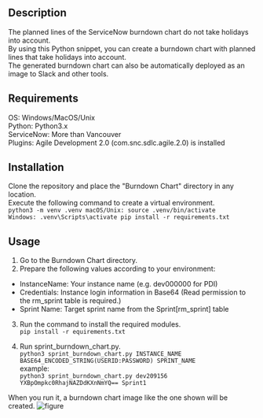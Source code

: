 ## Description
The planned lines of the ServiceNow burndown chart do not take holidays into account.  
By using this Python snippet, you can create a burndown chart with planned lines that take holidays into account.  
The generated burndown chart can also be automatically deployed as an image to Slack and other tools.  

## Requirements
OS: Windows/MacOS/Unix  
Python: Python3.x  
ServiceNow: More than Vancouver  
Plugins: Agile Development 2.0 (com.snc.sdlc.agile.2.0) is installed

## Installation
Clone the repository and place the "Burndown Chart" directory in any location.  
Execute the following command to create a virtual environment.  
<code>python3 -m venv .venv
macOS/Unix: source .venv/bin/activate
Windows: .venv\Scripts\activate
pip install -r requirements.txt
</code>

## Usage
1. Go to the Burndown Chart directory.
2. Prepare the following values ​​according to your environment:
- InstanceName: Your instance name (e.g. dev000000 for PDI)
- Credentials: Instance login information in Base64 (Read permission to the rm_sprint table is required.)
- Sprint Name: Target sprint name from the Sprint[rm_sprint] table

3. Run the command to install the required modules.  
<code>pip install -r equirements.txt</code>

5. Run sprint_burndown_chart.py.  
<code>python3 sprint_burndown_chart.py INSTANCE_NAME BASE64_ENCODED_STRING(USERID:PASSWORD) SPRINT_NAME</code>  
example:  
<code>python3 sprint_burndown_chart.py dev209156 YXBpOmpkc0RhajNAZDdKXnNmYQ== Sprint1</code>  

When you run it, a burndown chart image like the one shown will be created.
![figure](https://github.com/user-attachments/assets/50d3ffc2-4c66-4f4d-bb69-c2b98763621d)
